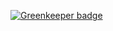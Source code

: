 

[![Greenkeeper badge](https://badges.greenkeeper.io/bretondato/node-web-playground.svg)](https://greenkeeper.io/)